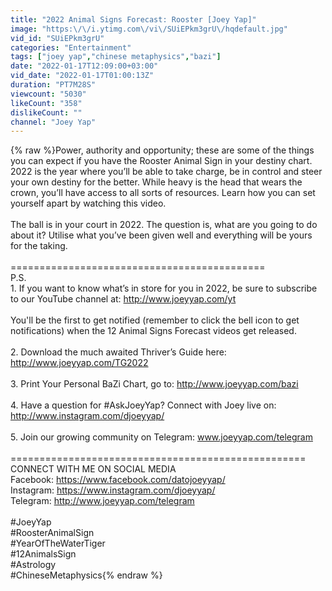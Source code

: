 ```yaml
---
title: "2022 Animal Signs Forecast: Rooster [Joey Yap]"
image: "https:\/\/i.ytimg.com\/vi\/SUiEPkm3grU\/hqdefault.jpg"
vid_id: "SUiEPkm3grU"
categories: "Entertainment"
tags: ["joey yap","chinese metaphysics","bazi"]
date: "2022-01-17T12:09:00+03:00"
vid_date: "2022-01-17T01:00:13Z"
duration: "PT7M28S"
viewcount: "5030"
likeCount: "358"
dislikeCount: ""
channel: "Joey Yap"
---
```

{% raw %}Power, authority and opportunity; these are some of the things you can expect if you have the Rooster Animal Sign in your destiny chart. 2022 is the year where you’ll be able to take charge, be in control and steer your own destiny for the better. While heavy is the head that wears the crown, you’ll have access to all sorts of resources. Learn how you can set yourself apart by watching this video.<br /><br />The ball is in your court in 2022. The question is, what are you going to do about it? Utilise what you’ve been given well and everything will be yours for the taking.<br /><br />============================================<br />P.S. <br />1. If you want to know what’s in store for you in 2022, be sure to subscribe to our YouTube channel at: <a rel="nofollow" target="blank" href="http://www.joeyyap.com/yt">http://www.joeyyap.com/yt</a> <br /><br />You'll be the first to get notified (remember to click the bell icon to get notifications) when the 12 Animal Signs Forecast videos get released. <br /><br />2. Download the much awaited Thriver’s Guide here: <a rel="nofollow" target="blank" href="http://www.joeyyap.com/TG2022">http://www.joeyyap.com/TG2022</a><br /><br />3. Print Your Personal BaZi Chart, go to: <a rel="nofollow" target="blank" href="http://www.joeyyap.com/bazi">http://www.joeyyap.com/bazi</a><br /><br />4. Have a question for #AskJoeyYap? Connect with Joey live on: <a rel="nofollow" target="blank" href="http://www.instagram.com/djoeyyap/">http://www.instagram.com/djoeyyap/</a><br /><br />5. Join our growing community on Telegram: www.joeyyap.com/telegram<br /><br />=================================================== <br />CONNECT WITH ME ON SOCIAL MEDIA <br />Facebook: <a rel="nofollow" target="blank" href="https://www.facebook.com/datojoeyyap/">https://www.facebook.com/datojoeyyap/</a> <br />Instagram: <a rel="nofollow" target="blank" href="https://www.instagram.com/djoeyyap/">https://www.instagram.com/djoeyyap/</a> <br />Telegram: <a rel="nofollow" target="blank" href="http://www.joeyyap.com/telegram">http://www.joeyyap.com/telegram</a> <br /><br />#JoeyYap <br />#RoosterAnimalSign<br />#YearOfTheWaterTiger<br />#12AnimalsSign<br />#Astrology<br />#ChineseMetaphysics{% endraw %}

